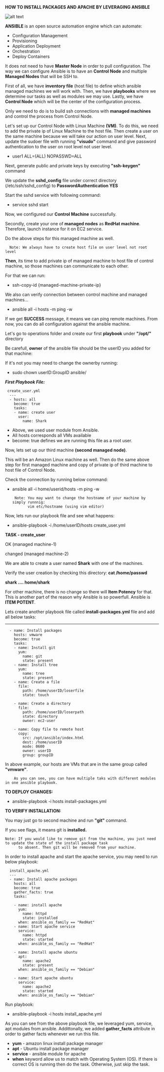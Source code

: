    ****HOW TO INSTALL PACKAGES AND APACHE BY LEVERAGING ANSIBLE****


   ![alt text](https://github.com/tanersa/ansible/blob/feature/ansible-install/Ansible-8.png)


   **ANSIBLE** is an open source automation engine which can automate:
   
   -  Configuration Management
   -  Provisioning
   -  Application Deployment
   -  Orchestration
   -  Deploy Containers


   It does not need to have **Master Node** in order to pull configuration.
   The way we can configure Ansible is to have an **Control Node** and multiple **Managed Nodes** that will be SSH to.
   
   First of all, we have **inventory file** (host file) to define which ansible managed machines we will work with. Then, we have **playbooks** where we determine our 
   tasks as well as modules we may use. Lastly, we have **Control Node** which will be the center of the configuration process.
   
   Only we need to do is to build ssh connections with **managed machines** and control the process from Control Node.
   
   Let's set up our Control Node with Linux Machine **(VM)**. To do this, we need to add the private ip of Linux Machine to the host file.
   Then create a user on the same machine because we will take our action on user level. 
   Next, update the sudoer file with running **"visudo"** command and give password authentication to the user on root level not user level.
   
   -  user1    ALL=(ALL)     NOPASSWD=ALL

   Next, generate public and private keys by executing **"ssh-keygen"** command
   
   We update the **sshd_config** file under correct directory (/etc/ssh/sshd_config) to **PasswordAuthentication  YES**
   
   Start the sshd service with following command:
   -  service sshd start
   
   Now, we configured our **Control Machine** successfully.
   
   Secondly, create your one of **managed nodes** as **RedHat machine**. Therefore, launch instance for it on EC2 service. 
   
   Do the above steps for this managed machine as well.
   
      Note: We always have to create host file on user level not root level
      
**Then**, its time to add private ip of managed machine to host file of control machine, so those machines can communicate to each other.

   For that we can run:  
   -  ssh-copy-id {managed-machine-private-ip}

   We also can verify connection between control machine and managed machines...
   -  ansible all -i hosts -m ping -w


  If we get **SUCCESS** message, it means we can ping remote machines. From now, you can do all configuration against the ansible machine.
  
  Let's go to operations folder and create our first **playbook** under **"/opt/"** directory
  
  Be carefull, **owner** of the ansible file should be the userID you added for that machine:
  
  If it's not you may need to change the ownerby running:
  
   -  sudo chown userID:GroupID ansible/  

**_First Playbook File:_**
     
     create_user.yml 
      ---
      - hosts: all
        become: true
        tasks:
        - name: create user
          user:
            name: Shark
    
   -  Above, we used user module from Ansible.
   -  All hosts corresponds all VMs available
   -  become: true defines we are running this file as a root user.
   
   Now, lets set up our third machine **(second managed node)**.
   
   This will be an Amazon Linux machine as well. Then do the same above step for first managed machine and copy of private ip of third machine to host file of          Control Node.
   
   Check the connection by running below command:
   -  ansible all -i home/userid/hosts -m ping -w
   
           Note: You may want to change the hostname of your machine by simply runnnig:
                 vim etc/hostname (using vim editor)    
                 
                 
  Now, lets run our playbook file and see what happens:
    
   -  ansible-playbook -i /home/userID/hosts create_user.yml

 **TASK - create_user**
 
 OK         (managed machine-1)
 
 changed    (managed machine-2)

   We are able to create a user named **Shark** with one of the machines. 

   Verify the user creation by checking this directory:
   **cat /home/passwd**

   **shark .... home/shark**
   
   For other machine, there is no change so there will **Item Potency** for that.
   This is another part of the reason why Ansible is so powerfull.
   Ansible is **ITEM POTENT**.
   
   Lets create another playbook file called **install-packages.yml** file and add all below tasks:
   -  ---
      - name: Install packages
        hosts: vmware
        become: true
        tasks:
        - name: Install git
          yum:
            name: git
            state: present
        - name: Install tree
          yum:
            name: tree
            state: present
        - name: Create a file
          file:
            path: /home/userID/loserfile
            state: touch

        - name: Create a directory
          file:
            path: /home/userID/loserpath
            state: directory
            owner: ec2-user

        - name: Copy file to remote host
          copy:
            src: /opt/ansible/index.html
            dest: /home/userID
            mode: 0600
            owner: userID
            group: groupID 
   
   In above example, our hosts are VMs that are in the same group called **"vmware"**.
   
        As you can see, you can have multiple taks with different modules in one ansible playbook.
   
   
   **TO DEPLOY CHANGES:**
     
   -  ansible-playbook -i hosts install-packages.yml

   **TO VERIFY INSTALLATION:**

You may just go to second machine and run **"git"** command. 

If you see flags, it means git is **installed.**

    Note: If you would like to remove git from the machine, you just need to update the state of the install package task 
          to absent. Then git will be removed from your machine.
          
  In order to install apache and start the apache service, you may need to run below playbook:
      
      install_apache.yml
      --- 
      - name: Install apache packages 
        hosts: all
        become: true 
        gather_facts: true
        tasks:

        - name: install apache 
          yum:
            name: httpd 
            state: installed
          when: ansible_os_family == "RedHat"
        - name: Start apache service 
          service:
            name: httpd 
            state: started 
          when: ansible_os_family == "RedHat"

        - name: Install apache ubuntu
          apt: 
            name: apache2
            state: present
          when: ansible_os_family == "Debian" 

        - name: Start apache ubuntu
          service:
            name: apache2
            state: started 
          when: ansible_os_family == "Debian"
   
   Run playbook:
   -  ansible-playbook -i hosts install_apache.yml   
   
  As you can see from the above playbook file, we leveraged yum, service, apt modules from ansible. Addittonally, we added **gather_facts**
  attribute in order to gather facts whenever we run this file. 
  
   -  **yum** - amazon linux install package manager
   -  **apt** - Ubuntu install package manager
   -  **service** -  ansible module for apache
   -  **when** keyword allow us to match with Operating System (OS). If there is correct OS is running then do the task. Otherwise, just skip the task. 
  
   
   
   
   
   
   
   
   
   
   
   
   
